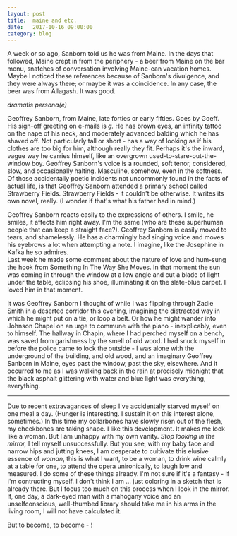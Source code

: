 ```yaml
---
layout: post
title:  maine and etc.
date:   2017-10-16 09:00:00
category: blog
---
```


A week or so ago, Sanborn told us he was from Maine. In the days that followed, Maine crept in from the periphery - a beer from Maine on the bar menu, snatches of conversation involving Maine-ean vacation homes. Maybe I noticed these references because of Sanborn's divulgence, and they were always there; or maybe it was a coincidence. In any case, the beer was from Allagash. It was good.

*dramatis persona(e)*

Geoffrey Sanborn, from Maine, late forties or early fifties. Goes by Goeff. His sign-off greeting on e-mails is *g.* He has brown eyes, an infinity tattoo on the nape of his neck, and moderately advanced balding which he has shaved off. Not particularly tall or short - has a way of looking as if his clothes are too big for him, although really they fit. Perhaps it's the inward, vague way he carries himself, like an overgrown used-to-stare-out-the-window boy. Geoffrey Sanborn's voice is a rounded, soft tenor, considered, slow, and occasionally halting. Masculine, somehow, even in the softness. Of those accidentally poetic incidents not uncommonly found in the facts of actual life, is that Geoffrey Sanborn attended a primary school called Strawberry Fields. Strawberry Fields - it couldn't be otherwise. It writes its own novel, really. (I wonder if that's what his father had in mind.)

Geoffrey Sanborn reacts easily to the expressions of others. I smile, he smiles, it affects him right away. I'm the same (who are these superhuman people that can keep a straight face?). Geoffrey Sanborn is easily moved to tears, and shamelessly. He has a charmingly bad singing voice and moves his eyebrows a lot when attempting a note. I imagine, like the Josephine in Kafka he so admires.  
Last week he made some comment about the nature of love and hum-sung the hook from Something In The Way She Moves. In that moment the sun was coming in through the window at a low angle and cut a blade of light under the table, eclipsing his shoe, illuminating it on the slate-blue carpet. I loved him in that moment.

It was Geoffrey Sanborn I thought of while I was flipping through Zadie Smith in a deserted corridor this evening, imagining the distracted way in which he might put on a tie, or loop a belt. Or how he might wander into Johnson Chapel on an urge to commune with the piano - inexplicably, even to himself. The hallway in Chapin, where I had perched myself on a bench, was saved from garishness by the smell of old wood. I had snuck myself in before the police came to lock the outside - I was alone with the underground of the building, and old wood, and an imaginary Geoffrey Sanborn in Maine, eyes past the window, past the sky, elsewhere. And it occurred to me as I was walking back in the rain at precisely midnight that the black asphalt glittering with water and blue light was everything, everything.

-------
Due to recent extravagances of sleep I've accidentally starved myself on one meal a day. (Hunger is interesting. I sustain it on this interest alone, sometimes.) In this time my collarbones have slowly risen out of the flesh, my cheekbones are taking shape. I like this development. It makes me look like a woman. But I am unhappy with my own vanity. *Stop looking in the mirror,* I tell myself unsuccessfully. But you see, with my baby face and narrow hips and jutting knees, I am desperate to cultivate this elusive essence of *woman*, this is what I want, to be a woman, to drink wine calmly at a table for one, to attend the opera unironically, to laugh low and measured. I do some of these things already. I'm not sure if it's a fantasy - if I'm contructing myself. I don't think I am ... just coloring in a sketch that is already there. But I focus too much on this process when I look in the mirror. If, one day, a dark-eyed man with a mahogany voice and an unselfconscious, well-thumbed library should take me in his arms in the living room, I will not have calculated it.  

But to become, to become - !

